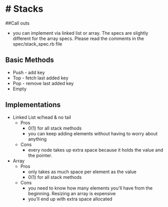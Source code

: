 # # Stacks

##Call outs
- you can implement via linked list or array.  The specs are slightly different for the array specs.  Please read the comments in the spec/stack_spec.rb file

## Basic Methods
- Push - add key
- Top - fetch last added key
- Pop - remove last added key
- Empty

## Implementations
- Linked List w/head & no tail
  - Pros
    - 0(1) for all stack methods
    - you can keep adding elements without having to worry about anything
  - Cons
    - every node takes up extra space because it holds the value and the pointer.
- Array
  - Pros
    - only takes as much space per element as the value
    - 0(1) for all stack methods
  - Cons
    - you need to know how many elements you'll have from the beginning.  Resizing an array is expensive
    - you'll end up with extra space allocated
